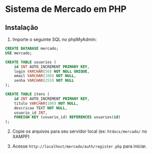 # Sistema de Mercado em PHP

## Instalação

1. Importe o seguinte SQL no phpMyAdmin:

```sql
CREATE DATABASE mercado;
USE mercado;

CREATE TABLE usuarios (
    id INT AUTO_INCREMENT PRIMARY KEY,
    login VARCHAR(50) NOT NULL UNIQUE,
    email VARCHAR(100) NOT NULL,
    senha VARCHAR(255) NOT NULL
);

CREATE TABLE itens (
    id INT AUTO_INCREMENT PRIMARY KEY,
    titulo VARCHAR(100) NOT NULL,
    descricao TEXT NOT NULL,
    usuario_id INT,
    FOREIGN KEY (usuario_id) REFERENCES usuarios(id)
);
```

2. Copie os arquivos para seu servidor local (ex: `htdocs/mercado/` no XAMPP)

3. Acesse `http://localhost/mercado/auth/register.php` para iniciar.
